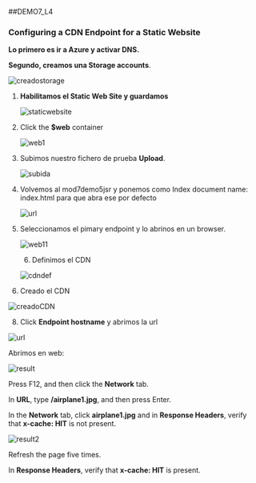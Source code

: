##DEMO7_L4

### Configuring a CDN Endpoint for a Static Website



**Lo primero es ir a Azure y activar DNS.**





**Segundo, creamos una Storage accounts**.

![creadostorage](https://github.com/JuanjoSalva/Geographically-Distributing-Data-with-Azure-CDN/blob/main/img/creadostorage.PNG)



1. **Habilitamos el Static Web Site y guardamos**

   ![staticwebsite](https://github.com/JuanjoSalva/Geographically-Distributing-Data-with-Azure-CDN/blob/main/img/staticwebsite.PNG)

   

2. Click the **$web** container 

   ![web1](https://github.com/JuanjoSalva/Geographically-Distributing-Data-with-Azure-CDN/blob/main/img/web1.PNG)

3. Subimos nuestro fichero de prueba **Upload**.

   ![subida](https://github.com/JuanjoSalva/Geographically-Distributing-Data-with-Azure-CDN/blob/main/img/subida.PNG)

4. Volvemos al mod7demo5jsr y ponemos como Index document name: index.html para que abra ese por defecto

   ![url](https://github.com/JuanjoSalva/Geographically-Distributing-Data-with-Azure-CDN/blob/main/img/url.PNG)

5. Seleccionamos el pimary endpoint y lo abrinos en un browser.

   ![web11](https://github.com/JuanjoSalva/Geographically-Distributing-Data-with-Azure-CDN/blob/main/img/web11.PNG)

   6. Definimos el CDN

   ![cdndef](https://github.com/JuanjoSalva/Geographically-Distributing-Data-with-Azure-CDN/blob/main/img/cdndef.PNG)

   

7. Creado el CDN

![creadoCDN](https://github.com/JuanjoSalva/Geographically-Distributing-Data-with-Azure-CDN/blob/main/img/creadoCDN.PNG)



8. Click **Endpoint hostname** y abrimos la url

![url](https://github.com/JuanjoSalva/Geographically-Distributing-Data-with-Azure-CDN/blob/main/img/url.PNG)



Abrimos en web:

![result](https://github.com/JuanjoSalva/Geographically-Distributing-Data-with-Azure-CDN/blob/main/img/result.PNG)

Press F12, and then click the **Network** tab.

In **URL**, type **/airplane1.jpg**, and then press Enter.

In the **Network** tab, click **airplane1.jpg** and in **Response Headers**, verify that **x-cache: HIT** is not present.

![result2](https://github.com/JuanjoSalva/Geographically-Distributing-Data-with-Azure-CDN/blob/main/img/result2.PNG)

Refresh the page five times.

In **Response Headers**, verify that **x-cache: HIT** is present.

